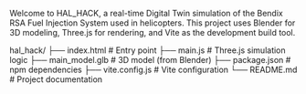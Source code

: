 Welcome to HAL_HACK, a real-time Digital Twin simulation of the Bendix RSA Fuel Injection System used in helicopters.
This project uses Blender for 3D modeling, Three.js for rendering, and Vite as the development build tool.

hal_hack/
├── index.html          # Entry point
├── main.js             # Three.js simulation logic
├── main_model.glb      # 3D model (from Blender)
├── package.json        # npm dependencies
├── vite.config.js      # Vite configuration
└── README.md           # Project documentation
